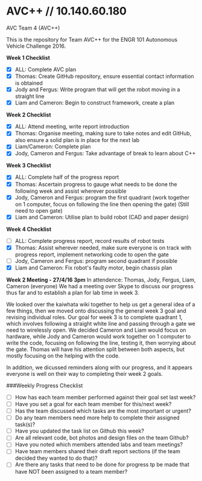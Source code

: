 # AVC++ // 10.140.60.180
AVC Team 4 (AVC++)

This is the repository for Team AVC++ for the ENGR 101 Autonomous Vehicle Challenge 2016.

**Week 1 Checklist**
- [x] ALL: Complete AVC plan
- [x] Thomas: Create GitHub repository, ensure essential contact information is obtained
- [x] Jody and Fergus: Write program that will get the robot moving in a straight line
- [x] Liam and Cameron: Begin to construct framework, create a plan

**Week 2 Checklist**
- [x] ALL: Attend meeting, write report introduction
- [x] Thomas: Organise meeting, making sure to take notes and edit GitHub, also ensure a solid plan is in place for the next lab
- [x] Liam/Cameron: Complete plan
- [x] Jody, Cameron and Fergus: Take advantage of break to learn about C++

**Week 3 Checklist**
- [x] ALL: Complete half of the progress report
- [x] Thomas: Ascertain progress to gauge what needs to be done the following week and assist wherever possible
- [x] Jody, Cameron and Fergus: program the first quadrant (work together on 1 computer, focus on following the line then opening the gate) (Still need to open gate)
- [x] Liam and Cameron: Utilise plan to build robot (CAD and paper design)

**Week 4 Checklist**

- [ ] ALL: Complete progress report, record results of robot tests
- [x] Thomas: Assist wherever needed, make sure everyone is on track with progress report, implement networking code to open the gate
- [ ] Jody, Cameron and Fergus: program second quadrant if possible
- [x] Liam and Cameron: Fix robot's faulty motor, begin chassis plan

**Week 2 Meeting - 27/4/16 3pm**
In attendence: Thomas, Jody, Fergus, Liam, Cameron (everyone)
We had a meeting over Skype to discuss our progress thus far and to establish a plan for lab time in week 3.

We looked over the kaiwhata wiki together to help us get a general idea of a few things, then we moved onto discussing the general week 3 goal and revising individual roles. Our goal for week 3 is to complete quadrant 1, which involves following a straight white line and passing through a gate we need to wirelessly open. We decided Cameron and Liam would focus on hardware, while Jody and Cameron would work together on 1 computer to write the code, focusing on following the line, testing it, then worrying about the gate. Thomas will have his attention split between both aspects, but mostly focusing on the helping with the code.

In addition, we dicussed reminders along with our progress, and it appears everyone is well on their way to completing their week 2 goals.

###Weekly Progress Checklist
- [ ] How has each team member performed against their goal set last week?
- [ ] Have you set a goal for each team member for this/next week?
- [ ] Has the team discussed which tasks are the most important or urgent?
- [ ] Do any team members need more help to complete their assigned task(s)?
- [ ] Have you updated the task list on Github this week?
- [ ] Are all relevant code, bot photos and design files on the team Github?
- [ ] Have you noted which members attended labs and team meetings?
- [ ] Have team members shared their draft report sections (if the team decided they wanted to do that)?
- [ ] Are there any tasks that need to be done for progress tp be made that have NOT been assigned to a team member?
